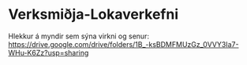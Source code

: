 # Verksmiðja-Lokaverkefni
Hlekkur á myndir sem sýna virkni og senur: https://drive.google.com/drive/folders/1B_-ksBDMFMUzGz_0VVY3Ia7-WHu-K6Zz?usp=sharing
